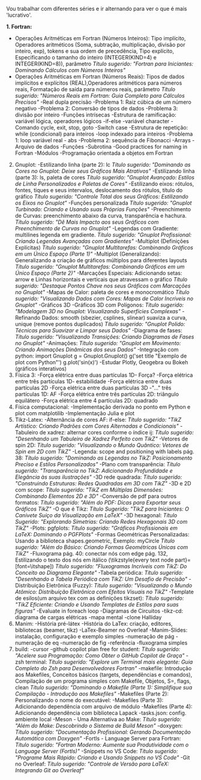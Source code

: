 Vou trabalhar com diferentes séries e ir alternando para ver o que é mais 'lucrativo'.

**1. Fortran:**
   - Operações Aritméticas em Fortran (Números Inteiros): Tipo implícito, Operadores aritméticos (Soma, subtração, multiplicação, 
   divisão por inteiro, exp), tokens  e sua ordem de precedência, Tipo explícito, 
   Especificando o tamanho do inteiro (INTEGER(KIND=4) e INTEGER(KIND=8)), parâmetro
      *Título sugerido: "Fortran para Iniciantes: Dominando Cálculos com Números Inteiros"*
   - Operações Aritméticas em Fortran (Números Reais): Tipos de dados implícitos e explícitos (REAL),Operadores aritméticos para números reais, Formatação de saída para números reais, parâmetro
      *Título sugerido: "Números Reais em Fortran: Guia Completo para Cálculos Precisos"*
   -Real dupla precisão
   -Problema 1: Raiz cúbica de um número negativo
   -Problema 2: Conversão de tipos de dados
   -Problema 3: divisão por inteiro
   -Funções intrísecas
   -Estrutura de ramificação: variável lógica, operadores lógicos
   -if-else
   -variável character
   -Comando cycle, exit, stop, goto
   -Switch case
   -Estrutura de repetição: while (condicional) para inteiros
   -loop indexado para inteiros
   -Problema 1: loop variável real - abs
   -Problema 2: sequência de Fibonacci
   -Arrays
   -Arquivo de dados
   -Funções
   -Subrotina
   -Good practices for naming in Fortran
   -Módulos
   -Programação orientada a objetos em Fortran
2. Gnuplot:
   -Estilizando linha (parte 2): lc
      *Título sugerido: "Dominando as Cores no Gnuplot: Deixe seus Gráficos Mais Atrativos"*
   -Estilizando linha (parte 3): ls, paleta de cores
      *Título sugerido: "Gnuplot Avançado: Estilos de Linha Personalizados e Paletas de Cores"*
   -Estilizando eixos: rótulos, fontes, tiques e seus intervalos, deslocamento dos rótulos, título do gráfico
      *Título sugerido: "Controle Total dos seus Gráficos: Estilizando os Eixos no Gnuplot"*
   -Funções personalizada
      *Título sugerido: "Gnuplot Turbinado: Criando e Usando suas Próprias Funções"*
   -Preenchimento de Curvas: preenchimento abaixo da curva, transparência e hachura.
      *Título sugerido: "Dê Mais Impacto aos seus Gráficos com Preenchimento de Curvas no Gnuplot"*
   -Legendas com Gradiente: multilines legenda em gradiente.
      *Título sugerido: "Gnuplot Profissional: Criando Legendas Avançadas com Gradientes"*
   -Multiplot (Definições Explícitas)
      *Título sugerido: "Gnuplot Multitarefas: Combinando Gráficos em um Único Espaço (Parte 1)"*
   -Multiplot (Generalizando): Generalizando a criação de gráficos múltiplos para diferentes layouts
      *Título sugerido: "Gnuplot Multitarefas: Combinando Gráficos em um Único Espaço (Parte 2)"*
   -Marcações Especiais: Adicionando setas: arrow e Linhas horizontais e verticais que atravessam o gráfico
      *Título sugerido: "Destaque Pontos Chave nos seus Gráficos com Marcações no Gnuplot"*
   -Mapas de Calor: paleta de cores e monocromático
      *Título sugerido: "Visualizando Dados com Cores: Mapas de Calor Incríveis no Gnuplot"*
   -Gráficos 3D
   -Gráficos 3D com Polígonos: *Título sugerido: "Modelagem 3D no Gnuplot: Visualizando Superfícies Complexas"*
   -Refinando Dados: smooth (sbezier, csplines, slinear) suaviza a curva, unique (remove pontos duplicados)
      *Título sugerido: "Gnuplot Polido: Técnicas para Suavizar e Limpar seus Dados"*
   -Diagrama de fases: *Título sugerido: "Visualizando Transições: Criando Diagramas de Fases no Gnuplot"*
   -Animações: *Título sugerido: "Gnuplot em Movimento: Criando Animações Dinâmicas dos seus Dados"*
   -Integração com python:
      import Gnuplot
      g = Gnuplot.Gnuplot()
      g('set title "Exemplo de plot com Python"')
      g.plot('sin(x)')
   -Estudar Plotly, Geogebra ou Bokeh (gráficos interativos)
3. Física 3: 
   -Força elétrica entre duas partículas 1D- Força?
   -Força elétrica entre três partículas 1D- estabilidade
   -Força elétrica entre duas partículas 2D
   -Força elétrica entre duas partículas 3D
   -"..." três partículas 1D: AF
   -Força elétrica entre três partículas 2D: triângulo equilátero
   -Força elétrica entre 4 partículas 2D: quadrado
4. Física computacional:
   -Implementação derivada no ponto em Python e plot com matplotilib
   -Implementação Julia e plot
5. Tikz-Latex:
   -Alternância de cores AF: if-else: *Título sugerido: "TikZ Artístico: Criando Padrões com Cores Alternadas e Condicionais"*
   -Tabuleiro de xadrez: alternar cores conforme o índice ij: *Título sugerido: "Desenhando um Tabuleiro de Xadrez Perfeito com TikZ"*
   -Vetores de spin 2D: *Título sugerido: "Visualizando o Mundo Quântico: Vetores de Spin em 2D com TikZ"*
   -Legenda: scope and positioning with labels pág. 38: *Título sugerido: "Dominando as Legendas no TikZ: Posicionamento Preciso e Estilos Personalizados"*
   -Plano com transparência: *Título sugerido: "Transparência no TikZ: Adicionando Profundidade e Elegância às suas ilustrações"*
   -3D rede quadrada: *Título sugerido: "Construindo Estruturas: Redes Quadradas em 3D com TikZ"*
   -3D e 2D com scope: *Título sugerido: "TikZ em Múltiplas Dimensões: Combinando Elementos 2D e 3D"*
   -Conversão de pdf para outros formatos: *Título sugerido: "Além do PDF: Dicas para Exportar seus Gráficos TikZ"*
   -O que é Tikz: *Título Sugerido: "TikZ para Iniciantes: O Canivete Suíço da Visualização em LaTeX"*
   -3D hexagonal: *Título Sugerido: "Explorando Simetrias: Criando Redes Hexagonais 3D com TikZ"*
   -Plots: pgfplots: *Título sugerido: "Gráficos Profissionais em LaTeX: Dominando o PGFPlots"*
   -Formas Geométricas Personalizadas: Usando a biblioteca shapes.geometric, Exemplo: myCircle
      *Título sugerido: "Além do Básico: Criando Formas Geométricas Únicas com TikZ"*
   -Fluxograma pág. 40: conectar nós com edge pág. 132, Estilizando o texto dos nós em itálico (\tikzstyle{every text node part}=[font=\itshape])
      *Título sugerido: "Fluxogramas Incríveis com TikZ: Do Conceito ao Diagrama Elegante"*
   -Tabela periódica: *Título sugerido: "Desenhando a Tabela Periódica com TikZ: Um Desafio de Precisão"*
   -Distribuição Eletrônica (Fuzzy): *Título sugerido: "Visualizando o Mundo Atômico: Distribuição Eletrônica com Efeitos Visuais no TikZ"*
   -Template de esilos(um arquivo tex com as definições tikzset): *Título sugerido: "TikZ Eficiente: Criando e Usando Templates de Estilos para suas figuras"*
   -Evaluate in foreach loop
   -Diagramas de Circuitos
   -tikz-cd: diagrama de cargas elétricas
   -mapa mental
   -clone Halliday
6. Manim:
   -História pré-látex
   -História do LaTex: criação, editores, bibliotecas (beamer, tikz)
   -LaTex-Beamer no Overleaf
   -Manim-Slides: instalação, configuração e exemplo simples
   -numeração de pág
   -numeração de eq
   -numeração de fig
   -referência
   -fluxograma simples
7. build:
   -cursor
   -github copilot plan free for student: *Título sugerido: "Acelere sua Programação: Como Obter o GitHub Copilot de Graça"*
   -zsh terminal: *Título sugerido: "Explore um Terminal mais elegante: Guia Completo do Zsh para Desenvolvedores Fortran"*
   -makefile: Introdução aos Makefiles, Conceitos básicos (targets, dependências e comandos), Compilação de um programa simples com Makefile, Objetos, S=, flags, clean
      *Título sugerido: "Dominando o Makefile (Parte 1): Simplifique sua Compilação - Introdução aos Makefiles"*
   -Makefiles (Parte 2):  Personalizando o nome do executável: 
   -Makefiles (Parte 3): Adicionando dependência com arquivo de módulo
   -Makefiles (Parte 4): Adicionando dependência com biblioteca Lapack 
   -tasks.json: config. ambiente local
   -Meson - Uma Alternativa ao Make: *Título sugerido: "Além do Make: Descobrindo o Sistema de Build Meson"*
   -doxygen: *Título sugerido: "Documentação Profissional: Gerando Documentação Automática com Doxygen"*
   -Fortls - Language Server para Fortran: *Título sugerido: "Fortran Moderno: Aumente sua Produtividade com o Language Server (Fortls)"*
   -Snippets no VS Code: *Título sugerido: "Programe Mais Rápido: Criando e Usando Snippets no VS Code"*
   -Git no Overleaf: *Título sugerido: "Controle de Versão para LaTeX: Integrando Git ao Overleaf"*